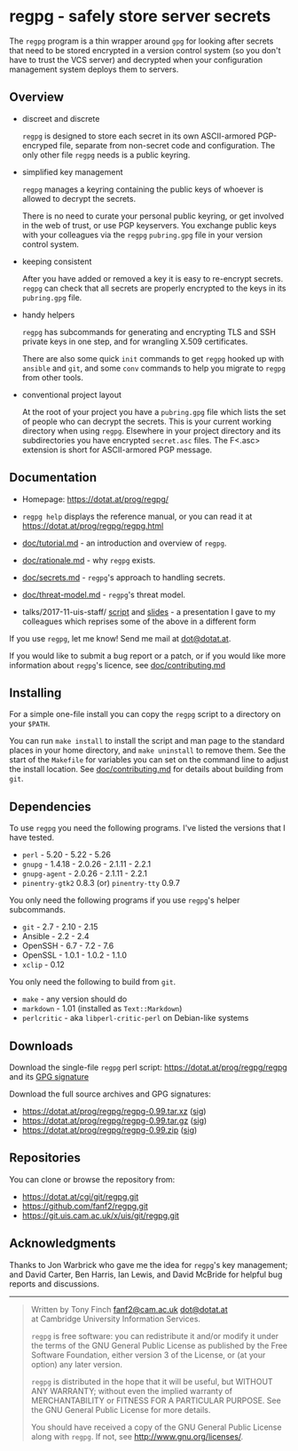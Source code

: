 regpg - safely store server secrets
===================================

The `regpg` program is a thin wrapper around `gpg` for looking after
secrets that need to be stored encrypted in a version control system
(so you don't have to trust the VCS server) and decrypted when your
configuration management system deploys them to servers.


Overview
--------

 *  discreet and discrete

    `regpg` is designed to store each secret in its own
    ASCII-armored PGP-encryped file, separate from non-secret
    code and configuration. The only other file `regpg` needs
    is a public keyring.

 *  simplified key management

    `regpg` manages a keyring containing the public keys of
    whoever is allowed to decrypt the secrets.

    There is no need to curate your personal public keyring, or
    get involved in the web of trust, or use PGP keyservers.
    You exchange public keys with your colleagues via the `regpg`
    `pubring.gpg` file in your version control system.

 *  keeping consistent

    After you have added or removed a key it is easy to re-encrypt
    secrets. `regpg` can check that all secrets are properly
    encrypted to the keys in its `pubring.gpg` file.

 *  handy helpers

    `regpg` has subcommands for generating and encrypting TLS and
    SSH private keys in one step, and for wrangling X.509
    certificates.

    There are also some quick `init` commands to get `regpg` hooked up
    with `ansible` and `git`, and some `conv` commands to help you
    migrate to `regpg` from other tools.

 *  conventional project layout

    At the root of your project you have a `pubring.gpg` file which
    lists the set of people who can decrypt the secrets. This is your
    current working directory when using `regpg`. Elsewhere in your
    project directory and its subdirectories you have encrypted
    `secret.asc` files. The F<.asc> extension is short for
    ASCII-armored PGP message.


Documentation
-------------

 *  Homepage: <https://dotat.at/prog/regpg/>

 *  `regpg help` displays the reference manual, or you can read it at
    <https://dotat.at/prog/regpg/regpg.html>

 *  [doc/tutorial.md](https://dotat.at/prog/regpg/doc/tutorial.html) -
    an introduction and overview of `regpg`.

 *  [doc/rationale.md](https://dotat.at/prog/regpg/doc/rationale.html) -
    why `regpg` exists.

 *  [doc/secrets.md](https://dotat.at/prog/regpg/doc/secrets.html) -
    `regpg`'s approach to handling secrets.

 *  [doc/threat-model.md](https://dotat.at/prog/regpg/doc/threat-model.html) -
    `regpg`'s threat model.

 *  talks/2017-11-uis-staff/
    [script](https://dotat.at/prog/regpg/talks/2017-11-uis-staff/notes.pdf) and
    [slides](https://dotat.at/prog/regpg/talks/2017-11-uis-staff/slides.pdf) -
    a presentation I gave to my colleagues which reprises some of the
    above in a different form

If you use `regpg`, let me know! Send me mail at <dot@dotat.at>.

If you would like to submit a bug report or a patch,
or if you would like more information about `regpg`'s licence, see
[doc/contributing.md](https://dotat.at/prog/regpg/doc/contributing.html)


Installing
----------

For a simple one-file install you can copy the `regpg` script to a
directory on your `$PATH`.

You can run `make install` to install the script and man page to the
standard places in your home directory, and `make uninstall` to remove
them. See the start of the `Makefile` for variables you can set on the
command line to adjust the install location. See
[doc/contributing.md](https://dotat.at/prog/regpg/doc/contributing.html)
for details about building from `git`.


Dependencies
------------

To use `regpg` you need the following programs. I've listed the
versions that I have tested.

* `perl` - 5.20 - 5.22 - 5.26
* `gnupg` - 1.4.18 - 2.0.26 - 2.1.11 - 2.2.1
* `gnupg-agent` - 2.0.26 - 2.1.11 - 2.2.1
* `pinentry-gtk2` 0.8.3 (or) `pinentry-tty` 0.9.7

You only need the following programs if you use `regpg`'s helper
subcommands.

* `git` - 2.7 - 2.10 - 2.15
* Ansible - 2.2 - 2.4
* OpenSSH - 6.7 - 7.2 - 7.6
* OpenSSL - 1.0.1 - 1.0.2 - 1.1.0
* `xclip` - 0.12

You only need the following to build from `git`.

* `make` - any version should do
* `markdown` - 1.01 (installed as `Text::Markdown`)
* `perlcritic` - aka `libperl-critic-perl` on Debian-like systems


Downloads
---------

Download the single-file `regpg` perl script:
<https://dotat.at/prog/regpg/regpg>
and its [GPG signature](https://dotat.at/prog/regpg/regpg.asc)

Download the full source archives and GPG signatures:

* <https://dotat.at/prog/regpg/regpg-0.99.tar.xz>
  ([sig](https://dotat.at/prog/regpg/regpg-0.99.tar.xz.asc))
* <https://dotat.at/prog/regpg/regpg-0.99.tar.gz>
  ([sig](https://dotat.at/prog/regpg/regpg-0.99.tar.gz.asc))
* <https://dotat.at/prog/regpg/regpg-0.99.zip>
  ([sig](https://dotat.at/prog/regpg/regpg-0.99.zip.asc))


Repositories
------------

You can clone or browse the repository from:

* <https://dotat.at/cgi/git/regpg.git>
* <https://github.com/fanf2/regpg.git>
* <https://git.uis.cam.ac.uk/x/uis/git/regpg.git>


Acknowledgments
---------------

Thanks to Jon Warbrick who gave me the idea for `regpg`'s key
management; and David Carter, Ben Harris, Ian Lewis, and David McBride
for helpful bug reports and discussions.


---------------------------------------------------------------------------

> Written by Tony Finch <fanf2@cam.ac.uk> <dot@dotat.at>  
> at Cambridge University Information Services.  
>
> `regpg` is free software: you can redistribute it and/or modify
> it under the terms of the GNU General Public License as published by
> the Free Software Foundation, either version 3 of the License, or
> (at your option) any later version.
>
> `regpg` is distributed in the hope that it will be useful,
> but WITHOUT ANY WARRANTY; without even the implied warranty of
> MERCHANTABILITY or FITNESS FOR A PARTICULAR PURPOSE.  See the
> GNU General Public License for more details.
>
> You should have received a copy of the GNU General Public License
> along with `regpg`.  If not, see <http://www.gnu.org/licenses/>.
